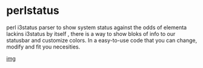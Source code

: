 # perlstatus
perl i3status parser to show system status
against the odds of elementa lackins i3status by itself , there is a way to show
bloks of info to our statusbar and customize colors. In a easy-to-use code that
you can change, modify and fit you necesities.

[img](https://github.com/fergit750/perlstatus/blob/master/prev_barr.png)
